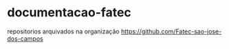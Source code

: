 # documentacao-fatec
repositorios arquivados na organização https://github.com/Fatec-sao-jose-dos-campos
